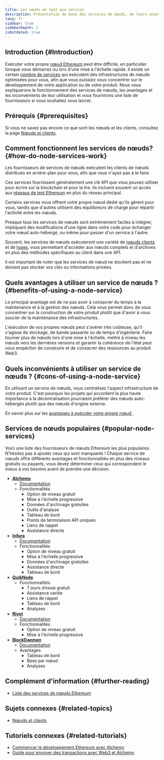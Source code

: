 ```yaml
---
title: Les nœuds en tant que service
description: Présentation de base des services de nœuds, de leurs avantages et inconvénients, et des fournisseurs les plus populaires.
lang: fr
sidebar: true
sidebarDepth: 2
isOutdated: true
---
```


## Introduction {#Introduction}

Exécuter votre propre [nœud Ethereum](/developers/docs/nodes-and-clients/#what-are-nodes-and-clients) peut être difficile, en particulier lorsque vous démarrez ou lors d'une mise à l'échelle rapide. Il existe un certain [nombre de services](#popular-node-services) qui exécutent des infrastructures de nœuds optimisées pour vous, afin que vous puissiez vous concentrer sur le développement de votre application ou de votre produit. Nous vous expliquerons le fonctionnement des services de nœuds, les avantages et les inconvénients de leur utilisation et vous fournirons une liste de fournisseurs si vous souhaitez vous lancer.

## Prérequis {#prerequisites}

Si vous ne savez pas encore ce que sont les nœuds et les clients, consultez la page [Nœuds et clients](/developers/docs/nodes-and-clients/).

## Comment fonctionnent les services de nœuds? {#how-do-node-services-work}

Les fournisseurs de services de nœuds exécutent les clients de nœuds distribués en arrière-plan pour vous, afin que vous n'ayez pas à le faire.

Ces services fournissent généralement une clé API que vous pouvez utiliser pour écrire sur la blockchain et pour la lire. Ils incluent souvent un accès aux [réseaux de test Ethereum](/developers/docs/networks/#testnets) en plus du réseau principal.

Certains services vous offrent votre propre nœud dédié qu'ils gèrent pour vous, tandis que d'autres utilisent des équilibreurs de charge pour répartir l'activité entre les nœuds.

Presque tous les services de nœuds sont extrêmement faciles à intégrer, impliquant des modifications d'une ligne dans votre code pour échanger votre nœud auto-hébergé, ou même pour passer d'un service à l'autre.

Souvent, les services de nœuds exécuteront une variété de [nœuds clients](/developers/docs/nodes-and-clients/#clients) et de [types](/developers/docs/nodes-and-clients/#node-types), vous permettant d'accéder aux nœuds complets et d'archives en plus des méthodes spécifiques au client dans une API.

Il est important de noter que les services de nœud ne stockent pas et ne doivent pas stocker vos clés ou informations privées.

## Quels avantages à utiliser un service de nœuds ? {#benefits-of-using-a-node-service}

Le principal avantage est de ne pas avoir à consacrer du temps à la maintenance et à la gestion des nœuds. Cela vous permet donc de vous concentrer sur la construction de votre produit plutôt que d'avoir à vous soucier de la maintenance des infrastructures.

L'exécution de vos propres nœuds peut s'avérer très coûteuse, qu'il s'agisse de stockage, de bande passante ou de temps d'ingénierie. Faire tourner plus de nœuds lors d'une mise à l'échelle, mettre à niveau les nœuds vers les dernières versions et garantir la cohérence de l'état peut vous empêcher de construire et de consacrer des ressources au produit Web3.

## Quels inconvénients à utiliser un service de nœuds ? {#cons-of-using-a-node-service}

En utilisant un service de nœuds, vous centralisez l'aspect infrastructure de votre produit. C'est pourquoi les projets qui accordent la plus haute importance à la décentralisation pourraient préférer des nœuds auto-hébergés plutôt que des nœuds d'origine externe.

En savoir plus sur les [avantages à exécuter votre propre nœud ](/developers/docs/nodes-and-clients/#benefits-to-you).

## Services de nœuds populaires {#popular-node-services}

Voici une liste des fournisseurs de nœuds Ethereum les plus populaires. N'hésitez pas à ajouter ceux qui sont manquants ! Chaque service de nœuds offre différents avantages et fonctionnalités en plus des niveaux gratuits ou payants, vous devez déterminer ceux qui correspondent le mieux à vos besoins avant de prendre une décision.

- [**Alchemy**](https://alchemyapi.io/)
  - [Documentation](https://docs.alchemyapi.io/)
  - Fonctionnalités
    - Option de niveau gratuit
    - Mise à l'échelle progressive
    - Données d'archivage gratuites
    - Outils d'analyse
    - Tableau de bord
    - Points de terminaison API uniques
    - Liens de rappel
    - Assistance directe
- [**Infura**](https://infura.io/)
  - [Documentation](https://infura.io/docs)
  - Fonctionnalités
    - Option de niveau gratuit
    - Mise à l'échelle progressive
    - Données d'archivage gratuites
    - Assistance directe
    - Tableau de bord
- [**QuikNode**](https://www.quiknode.io/)
  - Fonctionnalités
    - 7 jours d’essai gratuit
    - Assistance variée
    - Liens de rappel
    - Tableau de bord
    - Analyses
- [**Rivet**](https://rivet.cloud/)
  - [Documentation](https://rivet.readthedocs.io/en/latest/)
  - Fonctionnalités
    - Option de niveau gratuit
    - Mise à l'échelle progressive
- [**BlockDaemon**](https://blockdaemon.com/)
  - [Documentation](https://ubiquity.docs.blockdaemon.com/)
  - Avantages
    - Tableau de bord
    - Base par nœud
    - Analyses

## Complément d'information {#further-reading}

- [Liste des services de nœuds Ethereum](https://ethereumnodes.com/)

## Sujets connexes {#related-topics}

- [Nœuds et clients](/developers/docs/nodes-and-clients/)

## Tutoriels connexes {#related-tutorials}

- [Commencer le développement Ethereum avec Alchemy](/developers/tutorials/sending-transactions-using-web3-and-alchemy/)
- [Guide pour envoyer des transactions avec Web3 et Alchemy](/developers/tutorials/getting-started-with-ethereum-development-using-alchemy/)
